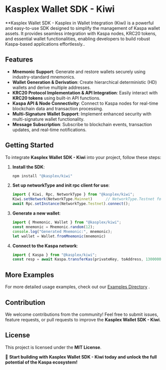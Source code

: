 # Kasplex Wallet SDK - Kiwi

**Kasplex Wallet SDK - Kasplex in Wallet Integration (Kiwi) is a powerful and easy-to-use SDK designed to simplify the management of Kaspa wallet assets. It provides seamless integration with Kaspa nodes, KRC20 tokens, and essential wallet functionalities, enabling developers to build robust Kaspa-based applications effortlessly..

## Features

- **Mnemonic Support**: Generate and restore wallets securely using industry-standard mnemonics.
- **Wallet Generation & Derivation**: Create hierarchical deterministic (HD) wallets and derive multiple addresses.
- **KRC20 Protocol Implementation & API Integration**: Easily interact with **KRC20 tokens** using built-in API functions.
- **Kaspa API & Node Connectivity**: Connect to Kaspa nodes for real-time blockchain data and transaction processing.
- **Multi-Signature Wallet Support**: Implement enhanced security with multi-signature wallet functionality.
- **Message Subscription**: Subscribe to blockchain events, transaction updates, and real-time notifications.

## Getting Started

To integrate **Kasplex Wallet SDK - Kiwi** into your project, follow these steps:

1. **Install the SDK**:
   ```sh
   npm install "@kasplex/kiwi"
   ```
2. **Set up networkType and init rpc client for use**:
   ```typescript
   import { Kiwi, Rpc, NetworkType } from "@kasplex/kiwi";
   Kiwi.setNetwork(NetworkType.Mainnet)      // NetworkType.Testnet for test net
   await Rpc.setInstance(NetworkType.Testnet).connect();
   ```
3. **Generate a new wallet**:
   ```typescript
   import { Mnemonic, Wallet } from "@kasplex/kiwi";
   const mnemonic = Mnemonic.random(12);
   console.log("Generated Mnemonic:", mnemonic);
   let wallet = Wallet.fromMnemonic(mnemonic)
   ```
   
4. **Connect to the Kaspa network**:
   ```typescript
   import { Kaspa } from "@kasplex/kiwi";
   const resp = await Kaspa.transferKas(privateKey, toAddress, 130000000n, 10000n)
   ```

## More Examples
For more detailed usage examples, check out our [Examples Directory](./examples/)
.

## Contribution

We welcome contributions from the community! Feel free to submit issues, feature requests, or pull requests to improve the **Kasplex Wallet SDK - Kiwi**.

## License

This project is licensed under the **MIT License**.

🚀 **Start building with Kasplex Wallet SDK - Kiwi today and unlock the full potential of the Kaspa ecosystem!**

